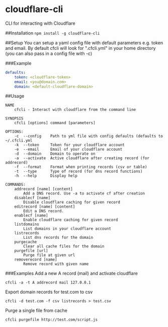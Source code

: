 cloudflare-cli
==============

CLI for interacting with Cloudflare

##Installation
`npm install -g cloudflare-cli`

##Setup
You can setup a yaml config file with default parameters e.g. token and email.
By default cfcli will look for ".cfcli.yml" in your home directory (you can also pass in a config file with -c)

###Example 
```yaml
defaults:
    token: <cloudflare-token>
    email: <you@domain.com>
    domain: <default-cloudflare-domain>
```

##Usage
```
NAME
    cfcli - Interact with cloudflare from the command line

SYNOPSIS
    cfcli [options] command [parameters]

OPTIONS:
    -c  --config    Path to yml file with config defaults (defaults to ~/.cfcli.yml
    -k  --token     Token for your cloudflare account
    -e  --email     Email of your cloudflare account
    -d  --domain    Domain to operate on
    -a  --activate  Active cloudflare after creating record (for addrecord)
    -f  --format    Format when printing records (csv or table)
    -t  --type      Type of record (for dns record functions)
    -h  --help      Display help

COMMANDS:
    addrecord [name] [content]
        Add a DNS record. Use -a to activate cf after creation
    disablecf [name]
        Disable cloudflare caching for given record
    editrecord [name] [content]
        Edit a DNS record.
    enablecf [name]
        Enable cloudflare caching for given record
    listdomains
        List domains in your cloudflare account
    listrecords
        List dns records for the domain
    purgecache
        Clear all cache files for the domain
    purgefile [url]
        Purge file at given url
    removerecord [name]
        Remove record with given name
```

###Examples
Add a new A record (mail) and activate cloudflare
```
cfcli -a -t A addrecord mail 127.0.0.1
```

Export domain records for test.com to csv
```
cfcli -d test.com -f csv listrecords > test.csv
```

Purge a single file from cache
```
cfcli purgefile http://test.com/script.js
```
